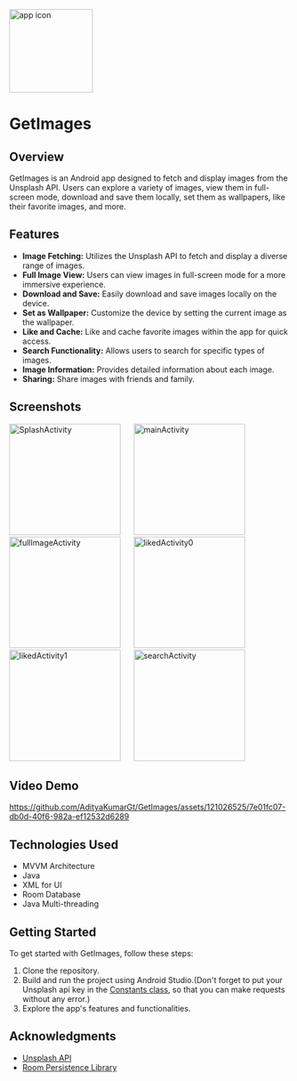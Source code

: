<img src="https://github.com/AdityaKumarGt/GetImages/assets/121026525/7f584439-cdc0-4395-8729-4d4fc056295d" alt="app icon" width="150"> 

# GetImages 

## Overview

GetImages is an Android app designed to fetch and display images from the Unsplash API. Users can explore a variety of images, view them in full-screen mode, download and save them locally, set them as wallpapers, like their favorite images, and more.

## Features

- **Image Fetching:** Utilizes the Unsplash API to fetch and display a diverse range of images.
- **Full Image View:** Users can view images in full-screen mode for a more immersive experience.
- **Download and Save:** Easily download and save images locally on the device.
- **Set as Wallpaper:** Customize the device by setting the current image as the wallpaper.
- **Like and Cache:** Like and cache favorite images within the app for quick access.
- **Search Functionality:** Allows users to search for specific types of images.
- **Image Information:** Provides detailed information about each image.
- **Sharing:** Share images with friends and family.

## Screenshots

<img src="https://github.com/AdityaKumarGt/GetImages/assets/121026525/a7f0aa2e-033d-4071-86bd-24c00b38479e" alt="SplashActivity" width="200">&nbsp;&nbsp;&nbsp;&nbsp;&nbsp;
<img src="https://github.com/AdityaKumarGt/GetImages/assets/121026525/22cc3653-415c-4e5e-8b6c-93b9689eb424" alt="mainActivity" width="200">&nbsp;&nbsp;&nbsp;&nbsp;&nbsp;
<img src="https://github.com/AdityaKumarGt/GetImages/assets/121026525/fa5a1117-3c1a-489d-ab38-61e539adf247" alt="fullImageActivity" width="200">&nbsp;&nbsp;&nbsp;&nbsp;&nbsp;
<img src="https://github.com/AdityaKumarGt/GetImages/assets/121026525/d021a563-2c9c-4590-96d1-98bcca57e4d2" alt="likedActivity0" width="200">&nbsp;&nbsp;&nbsp;&nbsp;&nbsp;
<img src="https://github.com/AdityaKumarGt/GetImages/assets/121026525/3c8e0974-0f71-4fcc-956a-08112343c01e" alt="likedActivity1" width="200">&nbsp;&nbsp;&nbsp;&nbsp;&nbsp;
<img src="https://github.com/AdityaKumarGt/GetImages/assets/121026525/a0fbacc2-9935-4f24-9c0e-c979b6c54d56" alt="searchActivity" width="200">&nbsp;&nbsp;&nbsp;&nbsp;&nbsp;



## Video Demo
https://github.com/AdityaKumarGt/GetImages/assets/121026525/7e01fc07-db0d-40f6-982a-ef12532d6289


## Technologies Used

- MVVM Architecture
- Java
- XML for UI
- Room Database
- Java Multi-threading

## Getting Started

To get started with GetImages, follow these steps:

1. Clone the repository.
2. Build and run the project using Android Studio.(Don't forget to put your Unsplash api key in the [Constants class](https://github.com/AdityaKumarGt/GetImages/blob/master/app/src/main/java/com/example/getimages/utils/Constants.java), so that you can make requests without any error.)
3. Explore the app's features and functionalities.



## Acknowledgments

- [Unsplash API](https://unsplash.com/developers)
- [Room Persistence Library](https://developer.android.com/topic/libraries/architecture/room)


